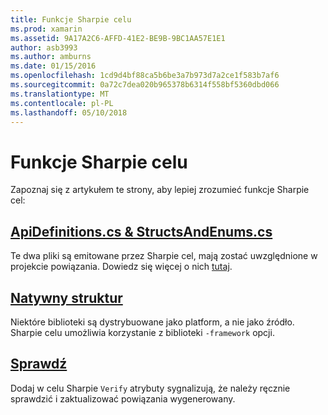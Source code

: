 ```yaml
---
title: Funkcje Sharpie celu
ms.prod: xamarin
ms.assetid: 9A17A2C6-AFFD-41E2-BE9B-9BC1AA57E1E1
author: asb3993
ms.author: amburns
ms.date: 01/15/2016
ms.openlocfilehash: 1cd9d4bf88ca5b6be3a7b973d7a2ce1f583b7af6
ms.sourcegitcommit: 0a72c7dea020b965378b6314f558bf5360dbd066
ms.translationtype: MT
ms.contentlocale: pl-PL
ms.lasthandoff: 05/10/2018
---
```

# <a name="objective-sharpie-features"></a>Funkcje Sharpie celu

Zapoznaj się z artykułem te strony, aby lepiej zrozumieć funkcje Sharpie cel:

## <a name="apidefinitionscs--structsandenumscsapidefinitions-structsandenumsmd"></a>[**ApiDefinitions.cs & StructsAndEnums.cs**](apidefinitions-structsandenums.md)

Te dwa pliki są emitowane przez Sharpie cel, mają zostać uwzględnione w projekcie powiązania. Dowiedz się więcej o nich [tutaj](apidefinitions-structsandenums.md).

## <a name="native-frameworksnative-frameworksmd"></a>[**Natywny struktur**](native-frameworks.md)

Niektóre biblioteki są dystrybuowane jako platform, a nie jako źródło.
Sharpie celu umożliwia korzystanie z biblioteki `-framework` opcji.

## <a name="verifyverifymd"></a>[**Sprawdź**](verify.md)

Dodaj w celu Sharpie `Verify` atrybuty sygnalizują, że należy ręcznie sprawdzić i zaktualizować powiązania wygenerowany. 

